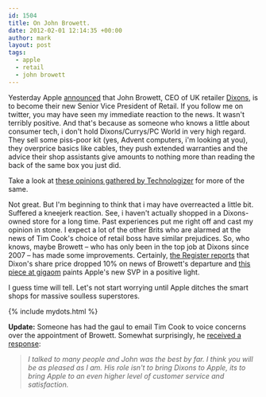 ```yaml
---
id: 1504
title: On John Browett.
date: 2012-02-01 12:14:35 +00:00
author: mark
layout: post
tags:
  - apple
  - retail
  - john browett
---
```

Yesterday Apple [announced](http://www.apple.com/pr/library/2012/01/31John-Browett-Joins-Apple-as-Senior-Vice-President-of-Retail.html) that John Browett, CEO of UK retailer [Dixons](http://www.dixonsretail.com/), is to become their new Senior Vice President of Retail. If you follow me on twitter, you may have seen my immediate reaction to the news. It wasn't terribly positive. And that's because as someone who knows a little about consumer tech, i don't hold Dixons/Currys/PC World in very high regard. They sell some piss-poor kit (yes, Advent computers, i'm looking at you), they overprice basics like cables, they push extended warranties and the advice their shop assistants give amounts to nothing more than reading the back of the same box you just did.

Take a look at [these opinions gathered by Technologizer](http://technologizer.com/2012/01/31/the-apple-stores-new-chief-already-runs-an-electronics-retailer-is-that-good-or-bad/) for more of the same.

Not great. But I'm beginning to think that i may have overreacted a little bit. Suffered a kneejerk reaction. See, i haven't actually shopped in a Dixons-owned store for a long time. Past experiences put me right off and cast my opinion in stone. I expect a lot of the other Brits who are alarmed at the news of Tim Cook's choice of retail boss have similar prejudices. So, who knows, maybe Browett &#8211; who has only been in the top job at Dixons since 2007 &#8211; has made some improvements. Certainly, [the Register reports](http://www.channelregister.co.uk/2012/01/31/browett_apple/) that Dixon's share price dropped 10% on news of Browett's departure and [this piece at gigaom](http://gigaom.com/2012/01/31/who-is-apples-new-retail-boss-and-what-will-he-do/) paints Apple's new SVP in a positive light.

I guess time will tell. Let's not start worrying until Apple ditches the smart shops for massive soulless superstores.

{% include mydots.html %}

**Update:** Someone has had the gaul to email Tim Cook to voice concerns over the appointment of Browett. Somewhat surprisingly, he [received a response](http://www.macrumors.com/2012/02/01/tim-cook-on-new-retail-chief-john-browett-the-best-by-far/):

> _I talked to many people and John was the best by far. I think you will be as pleased as I am. His role isn't to bring Dixons to Apple, its to bring Apple to an even higher level of customer service and satisfaction._
